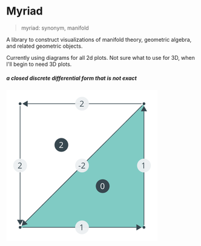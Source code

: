 # Myriad
> myriad: synonym, manifold

A library to construct visualizations of manifold theory, geometric algebra,
and related geometric objects.

Currently using diagrams for all 2d plots. Not sure what to use for 3D, when
I'll begin to need 3D plots.

##### a closed discrete differential form that is not exact

![closed-not-exact](out/closed-form-not-exact.png)
